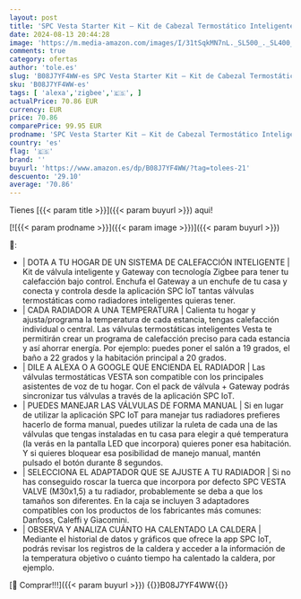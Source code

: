 ```yaml
---
layout: post
title: 'SPC Vesta Starter Kit – Kit de Cabezal Termostático Inteligente + Gateway con tecnología Zigbee para programar calefacción  Regular Temperatura  Pantalla LED  Compatible con Alexa & Google'
date: 2024-08-13 20:44:28
image: 'https://m.media-amazon.com/images/I/31tSqkMN7nL._SL500_._SL400_.jpg'
comments: true
category: ofertas
author: 'tole.es'
slug: 'B08J7YF4WW-es SPC Vesta Starter Kit – Kit de Cabezal Termostático...'
sku: 'B08J7YF4WW-es'
tags: [ 'alexa','zigbee','🇪🇸', ]
actualPrice: 70.86 EUR
currency: EUR
price: 70.86
comparePrice: 99.95 EUR
prodname: 'SPC Vesta Starter Kit – Kit de Cabezal Termostático Inteligente + Gateway con tecnología Zigbee para programar calefacción  Regular Temperatura  Pantalla LED  Compatible con Alexa & Google'
country: 'es'
flag: '🇪🇸'
brand: ''
buyurl: 'https://www.amazon.es/dp/B08J7YF4WW/?tag=tolees-21'
descuento: '29.10'
average: '70.86'
---
```


Tienes [{{< param title >}}]({{< param buyurl >}}) aqui!

[![{{< param prodname >}}]({{< param image >}})]({{< param buyurl >}})

🔎:

- | DOTA A TU HOGAR DE UN SISTEMA DE CALEFACCIÓN INTELIGENTE | Kit de válvula inteligente y Gateway con tecnología Zigbee para tener tu calefacción bajo control. Enchufa el Gateway a un enchufe de tu casa y conecta y controla desde la aplicación SPC IoT tantas válvulas termostáticas como radiadores inteligentes quieras tener.
- | CADA RADIADOR A UNA TEMPERATURA | Calienta tu hogar y ajusta/programa la temperatura de cada estancia, tengas calefacción individual o central. Las válvulas termostáticas inteligentes Vesta te permitirán crear un programa de calefacción preciso para cada estancia y así ahorrar energía. Por ejemplo: puedes poner el salón a 19 grados, el baño a 22 grados y la habitación principal a 20 grados.
- | DILE A ALEXA O A GOOGLE QUE ENCIENDA EL RADIADOR | Las válvulas termostáticas VESTA son compatible con los principales asistentes de voz de tu hogar. Con el pack de válvula + Gateway podrás sincronizar tus válvulas a través de la aplicación SPC IoT.
- | PUEDES MANEJAR LAS VÁLVULAS DE FORMA MANUAL | Si en lugar de utilizar la aplicación SPC IoT para manejar tus radiadores prefieres hacerlo de forma manual, puedes utilizar la ruleta de cada una de las válvulas que tengas instaladas en tu casa para elegir a qué temperatura (la verás en la pantalla LED que incorpora) quieres poner esa habitación. Y si quieres bloquear esa posibilidad de manejo manual, mantén pulsado el botón durante 8 segundos.
- | SELECCIONA EL ADAPTADOR QUE SE AJUSTE A TU RADIADOR | Si no has conseguido roscar la tuerca que incorpora por defecto SPC VESTA VALVE (M30x1,5) a tu radiador, probablemente se deba a que los tamaños son diferentes. En la caja se incluyen 3 adaptadores compatibles con los productos de los fabricantes más comunes: Danfoss, Caleffi y Giacomini.
- | OBSERVA Y ANALIZA CUÁNTO HA CALENTADO LA CALDERA | Mediante el historial de datos y gráficos que ofrece la app SPC IoT, podrás revisar los registros de la caldera y acceder a la información de la temperatura objetivo o cuánto tiempo ha calentado la caldera, por ejemplo.

[🛒 Comprar!!!]({{< param buyurl >}})
{{<world>}}B08J7YF4WW{{</world>}}
